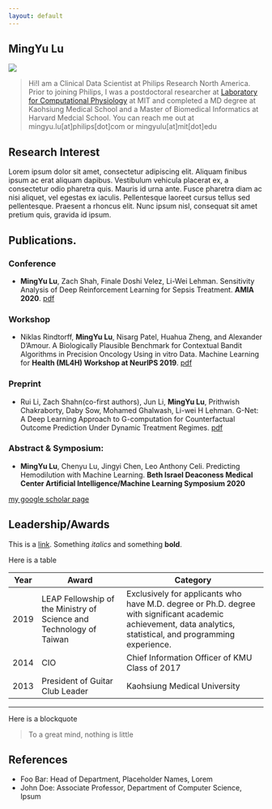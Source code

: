 ```yaml
---
layout: default
---
```


## MingYu Lu

<img class="profile-picture" src="sherlock.jpg">

> Hi!I am a Clinical Data Scientist at Philips Research North America. Prior to joining Philips, I was a postdoctoral researcher at [Laboratory for Computational Physiology](https://lcp.mit.edu/) at MIT and completed a MD degree at Kaohsiung Medical School and a Master of Biomedical Informatics at Harvard Medcial School. You can reach me out at mingyu.lu[at]philips[dot]com or mingyulu[at]mit[dot]edu

## Research Interest

Lorem ipsum dolor sit amet, consectetur adipiscing elit. Aliquam finibus ipsum ac erat aliquam dapibus. Vestibulum vehicula placerat ex, a consectetur odio pharetra quis. Mauris id urna ante. Fusce pharetra diam ac nisi aliquet, vel egestas ex iaculis. Pellentesque laoreet cursus tellus sed pellentesque. Praesent a rhoncus elit. Nunc ipsum nisl, consequat sit amet pretium quis, gravida id ipsum.

## Publications. 
### Conference
- **MingYu Lu**, Zach Shah, Finale Doshi Velez, Li-Wei Lehman. Sensitivity Analysis of Deep Reinforcement Learning for Sepsis Treatment. **AMIA 2020**. [pdf](https://arxiv.org/abs/2005.04301)

### Workshop
- Niklas Rindtorff, **MingYu Lu**, Nisarg Patel, Huahua Zheng, and Alexander D’Amour. A Biologically Plausible Benchmark for Contextual Bandit Algorithms in Precision Oncology Using in vitro Data. Machine Learning for **Health (ML4H) Workshop at NeurIPS 2019**. [pdf](https://arxiv.org/abs/1911.04389)

### Preprint
- Rui Li, Zach Shahn(co-first authors), Jun Li, **MingYu Lu**, Prithwish Chakraborty, Daby Sow, Mohamed Ghalwash, Li-wei H Lehman. G-Net: A Deep Learning Approach to G-computation for Counterfactual Outcome Prediction Under Dynamic Treatment Regimes. [pdf](https://arxiv.org/abs/2003.10551)

### Abstract & Symposium:
- **MingYu Lu**, Chenyu Lu, Jingyi Chen, Leo Anthony Celi. Predicting Hemodilution with Machine Learning. **Beth Israel Deaconess Medical Center Artificial Intelligence/Machine Learning Symposium 2020**

[my google scholar page](https://scholar.google.com/citations?user=Hp7cv5kAAAAJ&hl=en)

## Leadership/Awards

This is a [link](http://google.com). Something *italics* and something **bold**.

Here is a table

Year | Award | Category
-----|-------|--------
2019 |  LEAP Fellowship of the Ministry of Science and Technology of Taiwan | Exclusively for applicants who have M.D. degree or Ph.D. degree with significant academic achievement, data analytics, statistical, and programming experience.
2014 | CIO |  Chief Information Officer of KMU Class of 2017
2013 | President of Guitar Club Leader | Kaohsiung Medical University

---

Here is a blockquote

> To a great mind, nothing is little

## References

* Foo Bar: Head of Department, Placeholder Names, Lorem
* John Doe: Associate Professor, Department of Computer Science, Ipsum
